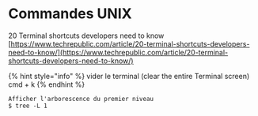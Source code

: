 # Commandes UNIX

20 Terminal shortcuts developers need to know  
[https://www.techrepublic.com/article/20-terminal-shortcuts-developers-need-to-know/](https://www.techrepublic.com/article/20-terminal-shortcuts-developers-need-to-know/)

{% hint style="info" %}
vider le terminal \(clear the entire Terminal screen\) cmd + k
{% endhint %}

```text
Afficher l'arborescence du premier niveau
$ tree -L 1
```

